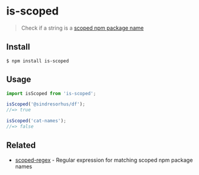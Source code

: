# is-scoped

> Check if a string is a [scoped npm package name](https://docs.npmjs.com/misc/scope)

## Install

```
$ npm install is-scoped
```

## Usage

```js
import isScoped from 'is-scoped';

isScoped('@sindresorhus/df');
//=> true

isScoped('cat-names');
//=> false
```

## Related

- [scoped-regex](https://github.com/sindresorhus/scoped-regex) - Regular expression for matching scoped npm package names
